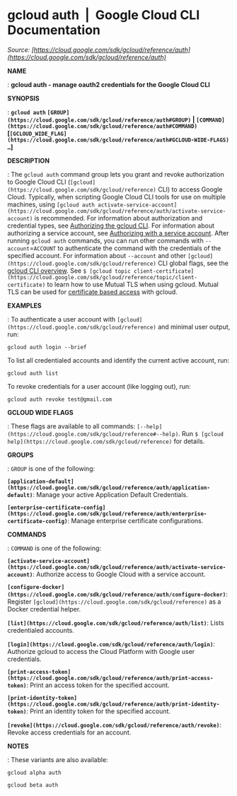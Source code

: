 # gcloud auth  |  Google Cloud CLI Documentation

*Source: [https://cloud.google.com/sdk/gcloud/reference/auth](https://cloud.google.com/sdk/gcloud/reference/auth)*

**NAME**

: **gcloud auth - manage oauth2 credentials for the Google Cloud CLI**

**SYNOPSIS**

: **`gcloud auth` `[GROUP](https://cloud.google.com/sdk/gcloud/reference/auth#GROUP)` | `[COMMAND](https://cloud.google.com/sdk/gcloud/reference/auth#COMMAND)` [`[GCLOUD_WIDE_FLAG](https://cloud.google.com/sdk/gcloud/reference/auth#GCLOUD-WIDE-FLAGS) …`]**

**DESCRIPTION**

: The `gcloud auth` command group lets you grant and revoke
authorization to Google Cloud CLI (`[gcloud](https://cloud.google.com/sdk/gcloud/reference)` CLI) to access Google Cloud.
Typically, when scripting Google Cloud CLI tools for use on multiple machines,
using `[gcloud
auth activate-service-account](https://cloud.google.com/sdk/gcloud/reference/auth/activate-service-account)` is recommended.
For information about authorization and credential types, see [Authorizing the gcloud
CLI](https://cloud.google.com/sdk/docs/authorizing). For information about authorizing a service account, see [Authorizing
with a service account](https://cloud.google.com/sdk/docs/authorizing#service-account).
After running `gcloud auth` commands, you can run other commands with
`--account`=``ACCOUNT`` to
authenticate the command with the credentials of the specified account. For
information about `--account` and other `[gcloud](https://cloud.google.com/sdk/gcloud/reference)` CLI global flags, see the [gcloud CLI overview](https://cloud.google.com/sdk/gcloud/reference).
See `$ [gcloud
topic client-certificate](https://cloud.google.com/sdk/gcloud/reference/topic/client-certificate)` to learn how to use Mutual TLS when using
gcloud. Mutual TLS can be used for [certificate
based access](https://cloud.google.com/beyondcorp-enterprise/docs/securing-resources-with-certificate-based-access) with gcloud.

**EXAMPLES**

: To authenticate a user account with `[gcloud](https://cloud.google.com/sdk/gcloud/reference)` and minimal user output, run:

```
gcloud auth login --brief
```

To list all credentialed accounts and identify the current active account, run:

```
gcloud auth list
```

To revoke credentials for a user account (like logging out), run:

```
gcloud auth revoke test@gmail.com
```

**GCLOUD WIDE FLAGS**

: These flags are available to all commands: `[--help](https://cloud.google.com/sdk/gcloud/reference#--help)`.
Run `$ [gcloud help](https://cloud.google.com/sdk/gcloud/reference)` for details.

**GROUPS**

: ``GROUP`` is one of the following:

**`[application-default](https://cloud.google.com/sdk/gcloud/reference/auth/application-default)`**:
Manage your active Application Default Credentials.

**`[enterprise-certificate-config](https://cloud.google.com/sdk/gcloud/reference/auth/enterprise-certificate-config)`**:
Manage enterprise certificate configurations.

**COMMANDS**

: ``COMMAND`` is one of the following:

**`[activate-service-account](https://cloud.google.com/sdk/gcloud/reference/auth/activate-service-account)`**:
Authorize access to Google Cloud with a service account.

**`[configure-docker](https://cloud.google.com/sdk/gcloud/reference/auth/configure-docker)`**:
Register `[gcloud](https://cloud.google.com/sdk/gcloud/reference)` as a Docker
credential helper.

**`[list](https://cloud.google.com/sdk/gcloud/reference/auth/list)`**:
Lists credentialed accounts.

**`[login](https://cloud.google.com/sdk/gcloud/reference/auth/login)`**:
Authorize gcloud to access the Cloud Platform with Google user credentials.

**`[print-access-token](https://cloud.google.com/sdk/gcloud/reference/auth/print-access-token)`**:
Print an access token for the specified account.

**`[print-identity-token](https://cloud.google.com/sdk/gcloud/reference/auth/print-identity-token)`**:
Print an identity token for the specified account.

**`[revoke](https://cloud.google.com/sdk/gcloud/reference/auth/revoke)`**:
Revoke access credentials for an account.

**NOTES**

: These variants are also available:

```
gcloud alpha auth
```

```
gcloud beta auth
```